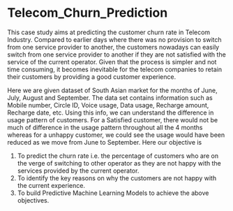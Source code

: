# Telecom_Churn_Prediction

  This case study aims at predicting the customer churn rate in Telecom Industry. Compared to earlier days where there was no provision to switch from one service provider to another, the customers nowadays can easily switch from one service provider to another if they are not satisfied with the service of the current operator. Given that the process is simpler and not time consuming, it becomes inevitable for the telecom companies to retain their customers by providing a good customer experience.

  Here we are given dataset of South Asian market for the months of June, July, August and September. The data set contains information such as Mobile number, Circle ID, Voice usage, Data usage, Recharge amount, Recharge date, etc. Using this info, we can understand the difference in usage pattern of customers. For a Satisfied customer, there would not be much of difference in the usage pattern throughout all the 4 months whereas for a unhappy customer, we could see the usage would have been reduced as we move from June to September. Here our objective is
  1) To predict the churn rate i.e. the percentage of customers who are on the verge of switching to other operator as they are not happy      with the services provided by the current operator.
  2) To identify the key reasons on why the customers are not happy with the current experience.
  3) To build Predictive Machine Learning Models to achieve the above objectives.
